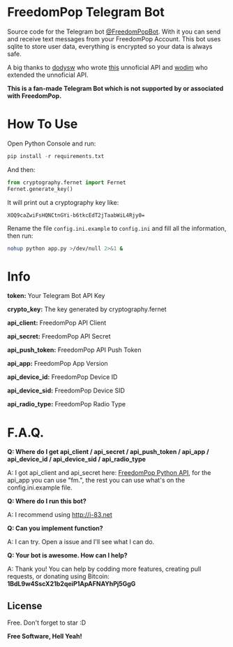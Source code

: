 # FreedomPop Telegram Bot

Source code for the Telegram bot [@FreedomPopBot](https://telegram.me/freedompopbot). With it you can send and receive text messages from your FreedomPop Account. 
This bot uses sqlite to store user data, everything is encrypted so your data is always safe.

A big thanks to [dodysw](https://github.com/dodysw/) who wrote [this](https://github.com/dodysw/fpopclient) unnoficial API and [wodim](https://github.com/wodim) who extended the unnoficial API.

**This is a fan-made Telegram Bot which is not supported by or associated with FreedomPop.**

# How To Use
Open Python Console and run:
```python
pip install -r requirements.txt
```
And then:
```python
from cryptography.fernet import Fernet
Fernet.generate_key()
```
It will print out a cryptography key like:

`XOQ9caZwiFsHQNCtnGYi-b6tkcEdT2jTaabWiL4Rjy0=`

Rename the file `config.ini.example` to `config.ini` and fill all the information, then run:

```sh
nohup python app.py >/dev/null 2>&1 &
```

# Info

**token:** Your Telegram Bot API Key

**crypto_key:** The key generated by cryptography.fernet

**api_client:** FreedomPop API Client

**api_secret:** FreedomPop API Secret

**api_push_token:** FreedomPop API Push Token

**api_app:** FreedomPop App Version

**api_device_id:** FreedomPop Device ID

**api_device_sid:** FreedomPop Device SID

**api_radio_type:** FreedomPop Radio Type

# F.A.Q.
**Q: Where do I get api_client / api_secret / api_push_token / api_app / api_device_id / api_device_sid / api_radio_type**

A: I got api_client and api_secret here: [FreedomPop Python API](https://github.com/dodysw/fpopclient/blob/master/api.py#L10), for the api_app you can use "fm.", the rest you can use what's on the config.ini.example file.

**Q: Where do I run this bot?**

A: I recommend using http://i-83.net

**Q: Can you implement <???> function?**

A: I can try. Open a issue and I'll see what I can do.

**Q: Your bot is awesome. How can I help?**

A: Thank you! You can help by codding more features, creating pull requests, or donating using Bitcoin: **1BdL9w4SscX21b2qeiP1ApAFNAYhPj5GgG**

License
----
Free. Don't forget to star :D

**Free Software, Hell Yeah!**